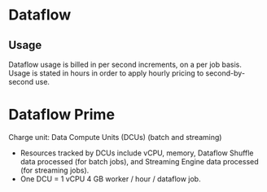 # Dataflow
## Usage
Dataflow usage is billed in per second increments, on a per job basis.
Usage is stated in hours in order to apply hourly pricing to second-by-second use.


# Dataflow Prime
Charge unit: Data Compute Units (DCUs) (batch and streaming)
- Resources tracked by DCUs include vCPU, memory, Dataflow Shuffle data processed (for batch jobs), and Streaming Engine data processed (for streaming jobs).
- One DCU = 1 vCPU 4 GB worker / hour / dataflow job.

